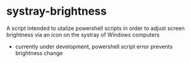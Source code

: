 # systray-brightness
A script intended to utalize powershell scripts in order to adjust screen brightness via an icon on the systray of Windows computers

- currently under development, powershell script error prevents brightness change
